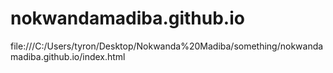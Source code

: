 # nokwandamadiba.github.io
file:///C:/Users/tyron/Desktop/Nokwanda%20Madiba/something/nokwandamadiba.github.io/index.html
